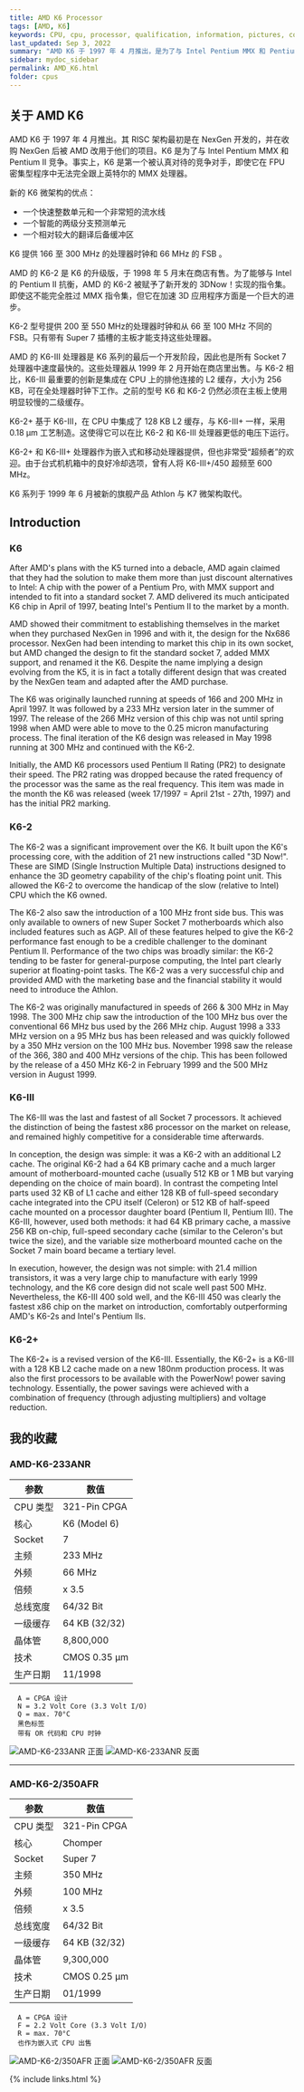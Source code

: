 ```yaml
---
title: AMD K6 Processor
tags: [AMD, K6]
keywords: CPU, cpu, processor, qualification, information, pictures, core, frequency, chip packaging, packaging, cpu info, x86, collection, amd, cyrix, harris, ibm, idt, iit, intel, motorola, nec, sgs, sgs-thomson, siemens, ST, signetics, mhs, ti, texas instruments, ulsi, umc, weitek, zilog, 808x, 8085, 8088, 8086, 80188, 80186, 80286, 286, 80386, 386, i386, Am386, 386sx, 386dx, 486, i486, 586, 486sx, 486dx, overdrive, 487, pentium, 586, 5x86, 386dlc, 386slc, 486dx2, mmx, ppro, pentium-pro, pro, athlon, duron, z80, dirk oppelt, dirk, oppelt, engineering, sample, samples
last_updated: Sep 3, 2022
summary: "AMD K6 于 1997 年 4 月推出，是为了与 Intel Pentium MMX 和 Pentium II 竞争。"
sidebar: mydoc_sidebar
permalink: AMD_K6.html
folder: cpus
---
```


## 关于 AMD K6

AMD K6 于 1997 年 4 月推出。其 RISC 架构最初是在 NexGen 开发的，并在收购 NexGen 后被 AMD 改用于他们的项目。K6 是为了与 Intel Pentium MMX 和 Pentium II 竞争。事实上，K6 是第一个被认真对待的竞争对手，即使它在 FPU 密集型程序中无法完全跟上英特尔的 MMX 处理器。

新的 K6 微架构的优点： 
- 一个快速整数单元和一个非常短的流水线
- 一个智能的两级分支预测单元
- 一个相对较大的翻译后备缓冲区

K6 提供 166 至 300 MHz 的处理器时钟和 66 MHz 的 FSB 。
	
AMD 的 K6-2 是 K6 的升级版，于 1998 年 5 月末在商店有售。为了能够与 Intel 的 Pentium II 抗衡，AMD 的 K6-2 被赋予了新开发的 3DNow！实现的指令集。即使这不能完全胜过 MMX 指令集，但它在加速 3D 应用程序方面是一个巨大的进步。

K6-2 型号提供 200 至 550 MHz的处理器时钟和从 66 至 100 MHz 不同的 FSB。只有带有 Super 7 插槽的主板才能支持这些处理器。
	
AMD 的 K6-III 处理器是 K6 系列的最后一个开发阶段，因此也是所有 Socket 7 处理器中速度最快的。这些处理器从 1999 年 2 月开始在商店里出售。与 K6-2 相比，K6-III 最重要的创新是集成在 CPU 上的排他连接的 L2 缓存，大小为 256 KB，可在全处理器时钟下工作。之前的型号 K6 和 K6-2 仍然必须在主板上使用明显较慢的二级缓存。

K6-2+ 基于 K6-III，在 CPU 中集成了 128 KB L2 缓存，与 K6-III+ 一样，采用 0.18 µm 工艺制造。这使得它可以在比 K6-2 和 K6-III 处理器更低的电压下运行。

K6-2+ 和 K6-III+ 处理器作为嵌入式和移动处理器提供，但也非常受“超频者”的欢迎。由于台式机机箱中的良好冷却选项，曾有人将 K6-III+/450 超频至 600 MHz。

K6 系列于 1999 年 6 月被新的旗舰产品 Athlon 与 K7 微架构取代。

## Introduction

### K6

After AMD's plans with the K5 turned into a debacle, AMD again claimed that they had the solution to make them more than just discount alternatives to Intel: A chip with the power of a Pentium Pro, with MMX support and intended to fit into a standard socket 7. AMD delivered its much anticipated K6 chip in April of 1997, beating Intel's Pentium II to the market by a month.
 
AMD showed their commitment to establishing themselves in the market when they purchased NexGen in 1996 and with it, the design for the Nx686 processor. NexGen had been intending to market this chip in its own socket, but AMD changed the design to fit the standard socket 7, added MMX support, and renamed it the K6. Despite the name implying a design evolving from the K5, it is in fact a totally different design that was created by the NexGen team and adapted after the AMD purchase.
 
The K6 was originally launched running at speeds of 166 and 200 MHz in April 1997. It was followed by a 233 MHz version later in the summer of 1997. The release of the 266 MHz version of this chip was not until spring 1998 when AMD were able to move to the 0.25 micron manufacturing process. The final iteration of the K6 design was released in May 1998 running at 300 MHz and continued with the K6-2.

Initially, the AMD K6 processors used Pentium II Rating (PR2) to designate their speed. The PR2 rating was dropped because the rated frequency of the processor was the same as the real frequency. This item was made in the month the K6 was released (week 17/1997 = April 21st - 27th, 1997) and has the initial PR2 marking.

### K6-2

The K6-2 was a significant improvement over the K6. It built upon the K6's processing core, with the addition of 21 new instructions called "3D Now!". These are SIMD (Single Instruction Multiple Data) instructions designed to enhance the 3D geometry capability of the chip's floating point unit. This allowed the K6-2 to overcome the handicap of the slow (relative to Intel) CPU which the K6 owned.
 
The K6-2 also saw the introduction of a 100 MHz front side bus. This was only available to owners of new Super Socket 7 motherboards which also included features such as AGP. All of these features helped to give the K6-2 performance fast enough to be a credible challenger to the dominant Pentium II. Performance of the two chips was broadly similar: the K6-2 tending to be faster for general-purpose computing, the Intel part clearly superior at floating-point tasks. The K6-2 was a very successful chip and provided AMD with the marketing base and the financial stability it would need to introduce the Athlon.

The K6-2 was originally manufactured in speeds of 266 & 300 MHz in May 1998. The 300 MHz chip saw the introduction of the 100 MHz bus over the conventional 66 MHz bus used by the 266 MHz chip. August 1998 a 333 MHz version on a 95 MHz bus has been released and was quickly followed by a 350 MHz version on the 100 MHz bus. November 1998 saw the release of the 366, 380 and 400 MHz versions of the chip. This has been followed by the release of a 450 MHz K6-2 in February 1999 and the 500 MHz version in August 1999.

### K6-III

The K6-III was the last and fastest of all Socket 7 processors. It achieved the distinction of being the fastest x86 processor on the market on release, and remained highly competitive for a considerable time afterwards.
 
In conception, the design was simple: it was a K6-2 with an additional L2 cache. The original K6-2 had a 64 KB primary cache and a much larger amount of motherboard-mounted cache (usually 512 KB or 1 MB but varying depending on the choice of main board). In contrast the competing Intel parts used 32 KB of L1 cache and either 128 KB of full-speed secondary cache integrated into the CPU itself (Celeron) or 512 KB of half-speed cache mounted on a processor daughter board (Pentium II, Pentium III). The K6-III, however, used both methods: it had 64 KB primary cache, a massive 256 KB on-chip, full-speed secondary cache (similar to the Celeron's but twice the size), and the variable size motherboard mounted cache on the Socket 7 main board became a tertiary level.
 
In execution, however, the design was not simple: with 21.4 million transistors, it was a very large chip to manufacture with early 1999 technology, and the K6 core design did not scale well past 500 MHz. Nevertheless, the K6-III 400 sold well, and the K6-III 450 was clearly the fastest x86 chip on the market on introduction, comfortably outperforming AMD's K6-2s and Intel's Pentium IIs.

### K6-2+

The K6-2+ is a revised version of the K6-III. Essentially, the K6-2+ is a K6-III with a 128 KB L2 cache made on a new 180nm production process. It was also the first processors to be available with the PowerNow! power saving technology. Essentially, the power savings were achieved with a combination of frequency (through adjusting multipliers) and voltage reduction.

## 我的收藏

### AMD-K6-233ANR

| 参数 | 数值 |
| ------ | ------ |
| CPU 类型 | 321-Pin CPGA |
| 核心 | K6 (Model 6) |
| Socket | 7 |
| 主频 | 233 MHz |
| 外频 | 66 MHz |
| 倍频 | x 3.5 |
| 总线宽度 | 64/32 Bit |
| 一级缓存 | 64 KB (32/32) |
| 晶体管 | 8,800,000 |
| 技术 | CMOS 0.35 µm |
| 生产日期 | 11/1998 |

```
  A = CPGA 设计
  N = 3.2 Volt Core (3.3 Volt I/O)
  Q = max. 70°C
  黑色标签
  带有 OR 代码和 CPU 时钟
```

![AMD-K6-233ANR 正面](/images/cpus/AMD/AMD-K6-233ANR_1.jpg)
![AMD-K6-233ANR 反面](/images/cpus/AMD/AMD-K6-233ANR_2.jpg)

---------

### AMD-K6-2/350AFR

| 参数 | 数值 |
| ------ | ------ |
| CPU 类型 | 321-Pin CPGA |
| 核心 | Chomper |
| Socket | Super 7 |
| 主频 | 350 MHz |
| 外频 | 100 MHz |
| 倍频 | x 3.5 |
| 总线宽度 | 64/32 Bit |
| 一级缓存 | 64 KB (32/32) |
| 晶体管 | 9,300,000 |
| 技术 | CMOS 0.25 µm |
| 生产日期 | 01/1999 |

```
  A = CPGA 设计
  F = 2.2 Volt Core (3.3 Volt I/O)
  R = max. 70°C
  也作为嵌入式 CPU 出售
```

![AMD-K6-2/350AFR 正面](/images/cpus/AMD/AMD-K6-2350AFR_1.jpg)
![AMD-K6-2/350AFR 反面](/images/cpus/AMD/AMD-K6-2350AFR_2.jpg)

{% include links.html %}
